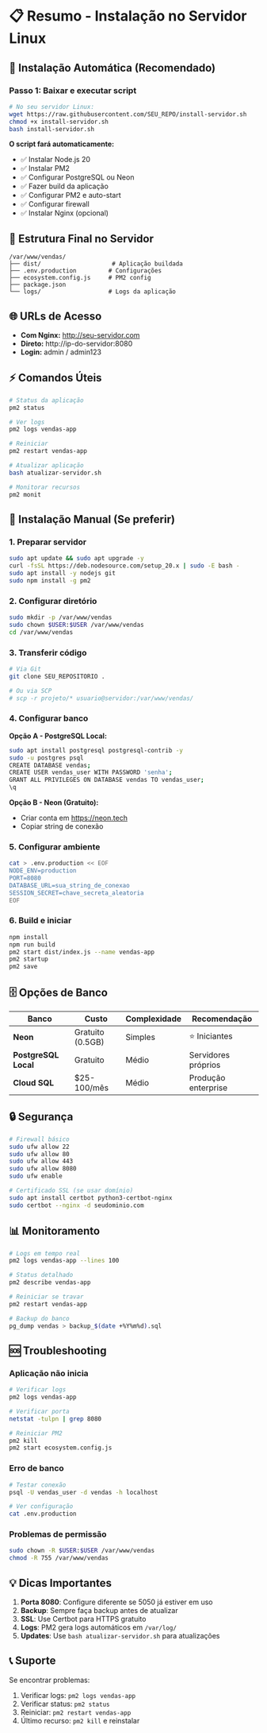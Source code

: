 # 📋 Resumo - Instalação no Servidor Linux

## 🚀 Instalação Automática (Recomendado)

### Passo 1: Baixar e executar script
```bash
# No seu servidor Linux:
wget https://raw.githubusercontent.com/SEU_REPO/install-servidor.sh
chmod +x install-servidor.sh
bash install-servidor.sh
```

**O script fará automaticamente:**
- ✅ Instalar Node.js 20
- ✅ Instalar PM2
- ✅ Configurar PostgreSQL ou Neon
- ✅ Fazer build da aplicação
- ✅ Configurar PM2 e auto-start
- ✅ Configurar firewall
- ✅ Instalar Nginx (opcional)

## 📁 Estrutura Final no Servidor

```
/var/www/vendas/
├── dist/                    # Aplicação buildada
├── .env.production         # Configurações
├── ecosystem.config.js     # PM2 config
├── package.json
└── logs/                   # Logs da aplicação
```

## 🌐 URLs de Acesso

- **Com Nginx:** http://seu-servidor.com
- **Direto:** http://ip-do-servidor:8080
- **Login:** admin / admin123

## ⚡ Comandos Úteis

```bash
# Status da aplicação
pm2 status

# Ver logs
pm2 logs vendas-app

# Reiniciar
pm2 restart vendas-app

# Atualizar aplicação
bash atualizar-servidor.sh

# Monitorar recursos
pm2 monit
```

## 🔧 Instalação Manual (Se preferir)

### 1. Preparar servidor
```bash
sudo apt update && sudo apt upgrade -y
curl -fsSL https://deb.nodesource.com/setup_20.x | sudo -E bash -
sudo apt install -y nodejs git
sudo npm install -g pm2
```

### 2. Configurar diretório
```bash
sudo mkdir -p /var/www/vendas
sudo chown $USER:$USER /var/www/vendas
cd /var/www/vendas
```

### 3. Transferir código
```bash
# Via Git
git clone SEU_REPOSITORIO .

# Ou via SCP
# scp -r projeto/* usuario@servidor:/var/www/vendas/
```

### 4. Configurar banco
**Opção A - PostgreSQL Local:**
```bash
sudo apt install postgresql postgresql-contrib -y
sudo -u postgres psql
CREATE DATABASE vendas;
CREATE USER vendas_user WITH PASSWORD 'senha';
GRANT ALL PRIVILEGES ON DATABASE vendas TO vendas_user;
\q
```

**Opção B - Neon (Gratuito):**
- Criar conta em https://neon.tech
- Copiar string de conexão

### 5. Configurar ambiente
```bash
cat > .env.production << EOF
NODE_ENV=production
PORT=8080
DATABASE_URL=sua_string_de_conexao
SESSION_SECRET=chave_secreta_aleatoria
EOF
```

### 6. Build e iniciar
```bash
npm install
npm run build
pm2 start dist/index.js --name vendas-app
pm2 startup
pm2 save
```

## 🗄️ Opções de Banco

| Banco | Custo | Complexidade | Recomendação |
|-------|-------|--------------|--------------|
| **Neon** | Gratuito (0.5GB) | Simples | ⭐ Iniciantes |
| **PostgreSQL Local** | Gratuito | Médio | Servidores próprios |
| **Cloud SQL** | $25-100/mês | Médio | Produção enterprise |

## 🔒 Segurança

```bash
# Firewall básico
sudo ufw allow 22
sudo ufw allow 80  
sudo ufw allow 443
sudo ufw allow 8080
sudo ufw enable

# Certificado SSL (se usar domínio)
sudo apt install certbot python3-certbot-nginx
sudo certbot --nginx -d seudominio.com
```

## 📊 Monitoramento

```bash
# Logs em tempo real
pm2 logs vendas-app --lines 100

# Status detalhado  
pm2 describe vendas-app

# Reiniciar se travar
pm2 restart vendas-app

# Backup do banco
pg_dump vendas > backup_$(date +%Y%m%d).sql
```

## 🆘 Troubleshooting

### Aplicação não inicia
```bash
# Verificar logs
pm2 logs vendas-app

# Verificar porta
netstat -tulpn | grep 8080

# Reiniciar PM2
pm2 kill
pm2 start ecosystem.config.js
```

### Erro de banco
```bash
# Testar conexão
psql -U vendas_user -d vendas -h localhost

# Ver configuração
cat .env.production
```

### Problemas de permissão
```bash
sudo chown -R $USER:$USER /var/www/vendas
chmod -R 755 /var/www/vendas
```

## 💡 Dicas Importantes

1. **Porta 8080**: Configure diferente se 5050 já estiver em uso
2. **Backup**: Sempre faça backup antes de atualizar
3. **SSL**: Use Certbot para HTTPS gratuito
4. **Logs**: PM2 gera logs automáticos em `/var/log/`
5. **Updates**: Use `bash atualizar-servidor.sh` para atualizações

## 📞 Suporte

Se encontrar problemas:
1. Verificar logs: `pm2 logs vendas-app`
2. Verificar status: `pm2 status`
3. Reiniciar: `pm2 restart vendas-app`
4. Último recurso: `pm2 kill` e reinstalar